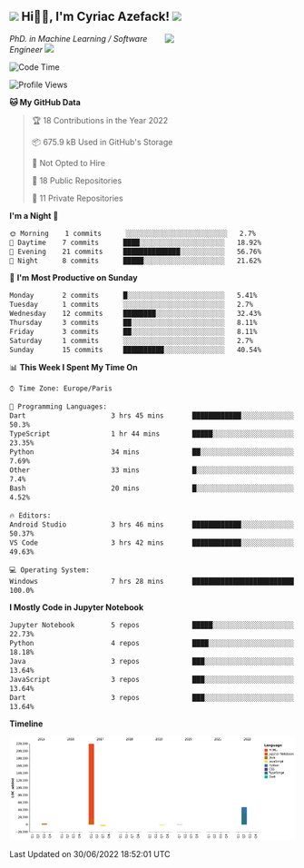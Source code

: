<h2><img src="https://emojis.slackmojis.com/emojis/images/1531849430/4246/blob-sunglasses.gif?1531849430" width="30"/> Hi🙏🏻, I'm Cyriac Azefack! <img src="https://media.giphy.com/media/12oufCB0MyZ1Go/giphy.gif" width="50"></h2>
<img align='right' src="https://media.giphy.com/media/M9gbBd9nbDrOTu1Mqx/giphy.gif" width="230">

<p><em>PhD. in Machine Learning / Software Engineer
</a><img src="https://media.giphy.com/media/WUlplcMpOCEmTGBtBW/giphy.gif" width="30"> 
</em></p>


<!--START_SECTION:waka-->
![Code Time](http://img.shields.io/badge/Code%20Time-12%20hrs%2042%20mins-blue)

![Profile Views](http://img.shields.io/badge/Profile%20Views-116-blue)

**🐱 My GitHub Data** 

> 🏆 18 Contributions in the Year 2022
 > 
> 📦 675.9 kB Used in GitHub's Storage 
 > 
> 🚫 Not Opted to Hire
 > 
> 📜 18 Public Repositories 
 > 
> 🔑 11 Private Repositories  
 > 
**I'm a Night 🦉** 

```text
🌞 Morning    1 commits      ░░░░░░░░░░░░░░░░░░░░░░░░░   2.7% 
🌆 Daytime    7 commits      ████░░░░░░░░░░░░░░░░░░░░░   18.92% 
🌃 Evening    21 commits     ██████████████░░░░░░░░░░░   56.76% 
🌙 Night      8 commits      █████░░░░░░░░░░░░░░░░░░░░   21.62%

```
📅 **I'm Most Productive on Sunday** 

```text
Monday       2 commits      █░░░░░░░░░░░░░░░░░░░░░░░░   5.41% 
Tuesday      1 commits      ░░░░░░░░░░░░░░░░░░░░░░░░░   2.7% 
Wednesday    12 commits     ████████░░░░░░░░░░░░░░░░░   32.43% 
Thursday     3 commits      ██░░░░░░░░░░░░░░░░░░░░░░░   8.11% 
Friday       3 commits      ██░░░░░░░░░░░░░░░░░░░░░░░   8.11% 
Saturday     1 commits      ░░░░░░░░░░░░░░░░░░░░░░░░░   2.7% 
Sunday       15 commits     ██████████░░░░░░░░░░░░░░░   40.54%

```


📊 **This Week I Spent My Time On** 

```text
⌚︎ Time Zone: Europe/Paris

💬 Programming Languages: 
Dart                     3 hrs 45 mins       ████████████░░░░░░░░░░░░░   50.3% 
TypeScript               1 hr 44 mins        █████░░░░░░░░░░░░░░░░░░░░   23.35% 
Python                   34 mins             ██░░░░░░░░░░░░░░░░░░░░░░░   7.69% 
Other                    33 mins             █░░░░░░░░░░░░░░░░░░░░░░░░   7.4% 
Bash                     20 mins             █░░░░░░░░░░░░░░░░░░░░░░░░   4.52%

🔥 Editors: 
Android Studio           3 hrs 46 mins       ████████████░░░░░░░░░░░░░   50.37% 
VS Code                  3 hrs 42 mins       ████████████░░░░░░░░░░░░░   49.63%

💻 Operating System: 
Windows                  7 hrs 28 mins       █████████████████████████   100.0%

```

**I Mostly Code in Jupyter Notebook** 

```text
Jupyter Notebook         5 repos             █████░░░░░░░░░░░░░░░░░░░░   22.73% 
Python                   4 repos             ████░░░░░░░░░░░░░░░░░░░░░   18.18% 
Java                     3 repos             ███░░░░░░░░░░░░░░░░░░░░░░   13.64% 
JavaScript               3 repos             ███░░░░░░░░░░░░░░░░░░░░░░   13.64% 
Dart                     3 repos             ███░░░░░░░░░░░░░░░░░░░░░░   13.64%

```


**Timeline**

![Chart not found](https://raw.githubusercontent.com/CyriacAzefack/CyriacAzefack/main/charts/bar_graph.png) 


 Last Updated on 30/06/2022 18:52:01 UTC
<!--END_SECTION:waka-->
